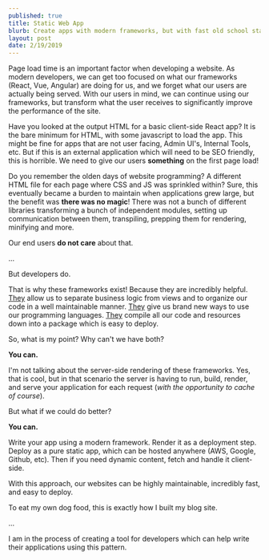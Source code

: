 ```yaml
---
published: true
title: Static Web App
blurb: Create apps with modern frameworks, but with fast old school static deployments
layout: post
date: 2/19/2019
---
```


Page load time is an important factor when developing a website. As modern developers, we can get too focused on what our frameworks (React, Vue, Angular) are doing for us, and we forget what our users are actually being served. With our users in mind, we can continue using our frameworks, but transform what the user receives to significantly improve the performance of the site.

Have you looked at the output HTML for a basic client-side React app?
It is the bare minimum for HTML, with some javascript to load the app. This might be fine for apps that are not user facing, Admin UI's, Internal Tools, etc. But if this is an external application which will need to be SEO friendly, this is horrible. We need to give our users **something** on the first page load!

Do you remember the olden days of website programming? A different HTML file for each page where CSS and JS was sprinkled within? Sure, this eventually became a burden to maintain when applications grew large, but the benefit was **there was no magic**! There was not a bunch of different libraries transforming a bunch of independent modules, setting up communication between them, transpiling, prepping them for rendering, minifying and more.

Our end users **do not care** about that.

...

But developers do.

That is why these frameworks exist! Because they are incredibly helpful. [They](https://reactjs.org/) allow us to separate business logic from views and to organize our code in a well maintainable manner. [They](https://babeljs.io/) give us brand new ways to use our programming languages. [They](https://webpack.js.org/) compile all our code and resources down into a package which is easy to deploy.

So, what is my point? Why can't we have both?

**You can.**

I'm not talking about the server-side rendering of these frameworks. Yes, that is cool, but in that scenario the server is having to run, build, render, and serve your application for each request (*with the opportunity to cache of course*).

But what if we could do better?

**You can.**

Write your app using a modern framework. Render it as a deployment step. Deploy as a pure static app, which can be hosted anywhere (AWS, Google, Github, etc). Then if you need dynamic content, fetch and handle it client-side.

With this approach, our websites can be highly maintainable, incredibly fast, and easy to deploy.

To eat my own dog food, this is exactly how I built my blog site.

...

I am in the process of creating a tool for developers which can help write their applications using this pattern.
